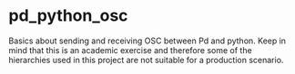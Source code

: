 # pd_python_osc
Basics about sending and receiving OSC between Pd and python. Keep in mind that this is an academic exercise and therefore some of the
hierarchies used in this project are not suitable for a production scenario.
